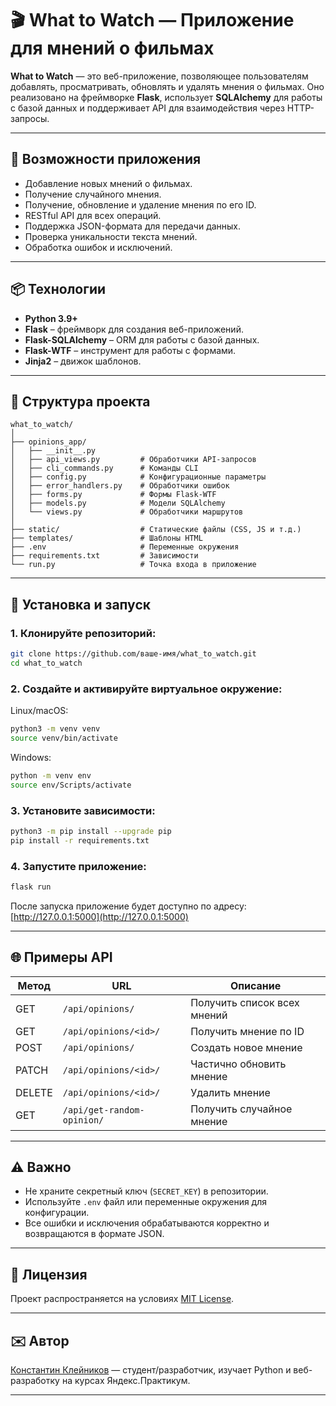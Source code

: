 # 🎬 What to Watch — Приложение для мнений о фильмах

**What to Watch** — это веб-приложение, позволяющее пользователям добавлять, просматривать, обновлять и удалять мнения о фильмах. Оно реализовано на фреймворке **Flask**, использует **SQLAlchemy** для работы с базой данных и поддерживает API для взаимодействия через HTTP-запросы.

---

## 🚀 Возможности приложения

- Добавление новых мнений о фильмах.
- Получение случайного мнения.
- Получение, обновление и удаление мнения по его ID.
- RESTful API для всех операций.
- Поддержка JSON-формата для передачи данных.
- Проверка уникальности текста мнений.
- Обработка ошибок и исключений.

---

## 📦 Технологии

- **Python 3.9+**
- **Flask** – фреймворк для создания веб-приложений.
- **Flask-SQLAlchemy** – ORM для работы с базой данных.
- **Flask-WTF** – инструмент для работы с формами.
- **Jinja2** – движок шаблонов.

---

## 📁 Структура проекта

```
what_to_watch/
│
├── opinions_app/
│   ├── __init__.py
│   ├── api_views.py         # Обработчики API-запросов
│   ├── cli_commands.py      # Команды CLI
│   ├── config.py            # Конфигурационные параметры
│   ├── error_handlers.py    # Обработчики ошибок
│   ├── forms.py             # Формы Flask-WTF
│   ├── models.py            # Модели SQLAlchemy
│   └── views.py             # Обработчики маршрутов
│
├── static/                  # Статические файлы (CSS, JS и т.д.)
├── templates/               # Шаблоны HTML
├── .env                     # Переменные окружения
├── requirements.txt         # Зависимости
└── run.py                   # Точка входа в приложение
```

---

## 🧪 Установка и запуск

### 1. Клонируйте репозиторий:

```bash
git clone https://github.com/ваше-имя/what_to_watch.git
cd what_to_watch
```

### 2. Создайте и активируйте виртуальное окружение:

Linux/macOS:
```bash
python3 -m venv venv
source venv/bin/activate
```

Windows:
```bash
python -m venv env
source env/Scripts/activate
```

### 3. Установите зависимости:

```bash
python3 -m pip install --upgrade pip
pip install -r requirements.txt
```

### 4. Запустите приложение:

```bash
flask run
```

После запуска приложение будет доступно по адресу: [http://127.0.0.1:5000](http://127.0.0.1:5000)

---

## 🌐 Примеры API

| Метод | URL | Описание |
|-------|-----|----------|
| GET | `/api/opinions/` | Получить список всех мнений |
| GET | `/api/opinions/<id>/` | Получить мнение по ID |
| POST | `/api/opinions/` | Создать новое мнение |
| PATCH | `/api/opinions/<id>/` | Частично обновить мнение |
| DELETE | `/api/opinions/<id>/` | Удалить мнение |
| GET | `/api/get-random-opinion/` | Получить случайное мнение |

---

## ⚠️ Важно

- Не храните секретный ключ (`SECRET_KEY`) в репозитории.
- Используйте `.env` файл или переменные окружения для конфигурации.
- Все ошибки и исключения обрабатываются корректно и возвращаются в формате JSON.

---

## 📝 Лицензия

Проект распространяется на условиях [MIT License](LICENSE).

---

## ✉️ Автор

[Константин Клейников](https://github.com/kkleinikov) — студент/разработчик, изучает Python и веб-разработку на курсах Яндекс.Практикум.

---
